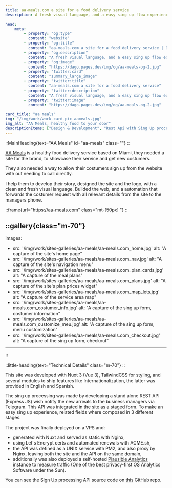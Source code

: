 ```yaml
---
title: aa-meals.com a site for a food delivery service
description: A fresh visual language, and a easy sing up flow experience

head:
    meta:
        - property: "og:type"
          content: "website"
        - property: "og:title"
          content: "aa-meals.com a site for a food delivery service | Dago AC"
        - property: "og:description"
          content: "A fresh visual language, and a easy sing up flow experience"
        - property: "og:image"
          content: "https://dago.pages.dev/img/og/aa-meals-og-2.jpg"
        - property: "twitter:card"
          content: "summary_large_image"
        - property: "twitter:title"
          content: "aa-meals.com a site for a food delivery service"
        - property: "twitter:description"
          content: "A fresh visual language, and a easy sing up flow experience"
        - property: "twitter:image"
          content: "https://dago.pages.dev/img/og/aa-meals-og-2.jpg"

card_title: "aa meals"
img: "/img/work/work-card-pic-aameals.jpg"
img_alt: "AA Meals, healthy food to your door"
descriptionItems: ["Design & Development", "Rest Api with Sing Up processing"]
---
```


::MainHeading{text="AA Meals" id="aa-meals" class=""}
::

[AA Meals](https://aa-meals.com) is a healthy food delivery service based on Miami, they needed a site for the brand, to showcase their service
and get new costumers.

They also needed a way to allow their costumers sign up from
the website with out needing to call directly.

I help them to develop their story, designed the site and
the logo, with a clean and fresh visual language. Builded
the web, and a automation that forwards the costumer request
with all relevant details from the site to the managers
phone.

::frame{url="https://aa-meals.com" class="mt-[50px] "}
::

::gallery{class="m-70"}
---
images: 
  - src: '/img/work/sites-galleries/aa-meals/aa-meals.com_home.jpg'
    alt: "A capture of the site's home page"
  - src: '/img/work/sites-galleries/aa-meals/aa-meals.com_nav.jpg'
    alt: "A capture of the site's navigation menu"
  - src: '/img/work/sites-galleries/aa-meals/aa-meals.com_plan_cards.jpg'
    alt: "A capture of the meal plans"
  - src: '/img/work/sites-galleries/aa-meals/aa-meals.com_plans.jpg'
    alt: "A capture of the site's plan prices widget"
  - src: '/img/work/sites-galleries/aa-meals/aa-meals.com_map_lets.jpg'
    alt: "A capture of the service area map"
  - src: '/img/work/sites-galleries/aa-meals/aa-meals.com_costumer_info.jpg'
    alt: "A capture of the sing up form, costumer information"
  - src: '/img/work/sites-galleries/aa-meals/aa-meals.com_customize_meu.jpg'
    alt: "A capture of the sing up form, menu customization"
  - src: '/img/work/sites-galleries/aa-meals/aa-meals.com_checkout.jpg'
    alt: "A capture of the sing up form, checkout"
---
::


::little-heading{text="Technical Details" class="m-70"}
::

This site was developed with Nuxt 3 (Vue 3), TailwindCSS for styling, and
several modules to ship features like Internationalization, the latter was
provided in English and Spanish.

The sing up processing was made by developing a stand alone REST API
(Express JS) wish notify the new arrivals to the business managers via Telegram. This API was integrated in the site as a staged form. To make an easy sing up experience, related fields where composed in 3 different stages.

The project was finally deployed on a VPS and:
-  generated with Nuxt and served as static with Nginx,
-  using Let's Encrypt certs and automated renewals with ACME.sh,
-  the API was defined as a UNIX service with PM2, and also proxy by Nginx, leaving both the site and the API on the same domain,
-  additionally was also deployed a self-hosted  [Plausible Analytics](https://plausible.io) instance to measure traffic (One of the best privacy-first OS Analytics Software under the Sun).

You can see the Sign Up processing API source code on [this](https://github.com/daguitosama/aa-meals-api) GitHub repo.
